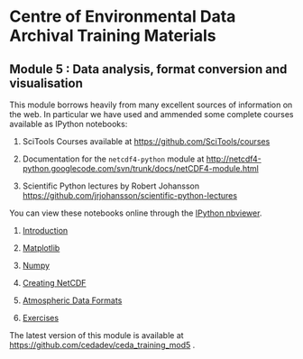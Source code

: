 # Centre of Environmental Data Archival Training Materials

## Module 5 : Data analysis, format conversion and visualisation

This module borrows heavily from many excellent sources of information on the web.  In particular we have used and ammended some complete courses available as IPython notebooks:

 1. SciTools Courses available at https://github.com/SciTools/courses

 2. Documentation for the ```netcdf4-python``` module at http://netcdf4-python.googlecode.com/svn/trunk/docs/netCDF4-module.html

 3. Scientific Python lectures by Robert Johansson https://github.com/jrjohansson/scientific-python-lectures

You can view these notebooks online through the [IPython nbviewer](http://nbviewer.ipython.org).

 1. [Introduction](http://nbviewer.ipython.org/github/cedadev/ceda_training_mod5/blob/master/00-Introduction.ipynb)

 2. [Matplotlib](http://nbviewer.ipython.org/github/cedadev/ceda_training_mod5/blob/master/01-Matplotlib.ipynb)

 3. [Numpy](http://nbviewer.ipython.org/github/cedadev/ceda_training_mod5/blob/master/02-Numpy.ipynb)

 4. [Creating NetCDF](http://nbviewer.ipython.org/github/cedadev/ceda_training_mod5/blob/master/03-Creating_NetCDF.ipynb)

 5. [Atmospheric Data Formats](http://nbviewer.ipython.org/github/cedadev/ceda_training_mod5/blob/master/04-Atmospheric_Data_Formats.ipynb)

 6. [Exercises](http://nbviewer.ipython.org/github/cedadev/ceda_training_mod5/blob/master/05-Exercises.ipynb)

The latest version of this module is available at https://github.com/cedadev/ceda_training_mod5 .

